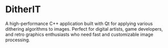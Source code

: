 # DitherIT
A high-performance C++ application built with Qt for applying various dithering algorithms to images. Perfect for digital artists, game developers, and retro graphics enthusiasts who need fast and customizable image processing.
